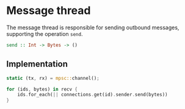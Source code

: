 # Message thread

The message thread is responsible for sending outbound messages, supporting the operation `send`.

```hs
send :: Int -> Bytes -> ()
```

## Implementation

```rs
static (tx, rx) = mpsc::channel();

for (ids, bytes) in recv {
    ids.for_each(|| connections.get(id).sender.send(bytes))
}
```
